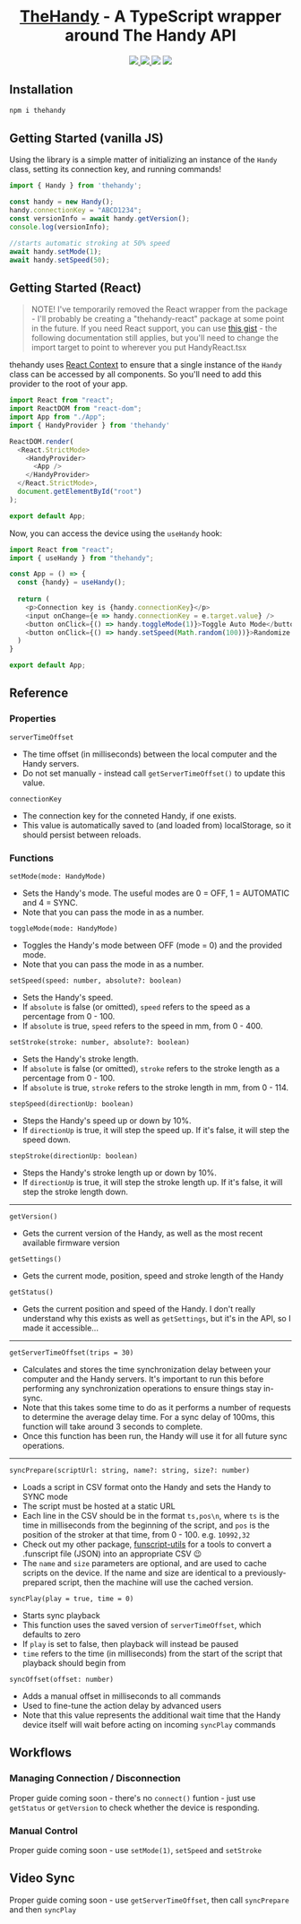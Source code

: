 <h1 align="center">
  <a href='https://github.com/defucilis/thehandy'>TheHandy</a> - A TypeScript wrapper around The Handy API
</h1>

<p align="center">
  <a href='https://www.npmjs.com/package/thehandy'>
      <img src="https://img.shields.io/npm/v/thehandy.svg" />
  </a>
  <a href='https://simple.wikipedia.org/wiki/MIT_License'>
      <img src="https://img.shields.io/badge/license-MIT-lightgrey" />
  </a>
  <img src="https://img.shields.io/bundlephobia/minzip/thehandy" />
  <img src="https://img.shields.io/npm/dw/thehandy" />
</p>

## Installation

```sh
npm i thehandy
```

## Getting Started (vanilla JS)

Using the library is a simple matter of initializing an instance of the `Handy` class, setting its connection key, and running commands!

```js
import { Handy } from 'thehandy';

const handy = new Handy();
handy.connectionKey = "ABCD1234";
const versionInfo = await handy.getVersion();
console.log(versionInfo);

//starts automatic stroking at 50% speed
await handy.setMode(1);
await handy.setSpeed(50);
```

## Getting Started (React)

> NOTE! I've temporarily removed the React wrapper from the package - I'll probably be creating a "thehandy-react" package at some point in the future. If you need React support, you can use [this gist](https://gist.github.com/defucilis/0166a1dfaca2724277d98a517cda4243) - the following documentation still applies, but you'll need to change the import target to point to wherever you put HandyReact.tsx

thehandy uses [React Context](https://reactjs.org/docs/context.html) to ensure that a single instance of the `Handy` class can be accessed by all components. So you'll need to add this provider to the root of your app.

```js
import React from "react";
import ReactDOM from "react-dom";
import App from "./App";
import { HandyProvider } from 'thehandy'

ReactDOM.render(
  <React.StrictMode>
    <HandyProvider>
      <App />
    </HandyProvider>
  </React.StrictMode>,
  document.getElementById("root")
);

export default App;
```

Now, you can access the device using the `useHandy` hook:

```js
import React from "react";
import { useHandy } from "thehandy";

const App = () => {
  const {handy} = useHandy();
  
  return (
    <p>Connection key is {handy.connectionKey}</p>
    <input onChange={e => handy.connectionKey = e.target.value} />
    <button onClick={() => handy.toggleMode(1)}>Toggle Auto Mode</button>
    <button onClick={() => handy.setSpeed(Math.random(100))}>Randomize Speed</button>
  )
}

export default App;
```

## Reference

### Properties

`serverTimeOffset`

  * The time offset (in milliseconds) between the local computer and the Handy servers. 
  * Do not set manually - instead call `getServerTimeOffset()` to update this value.

`connectionKey`

  * The connection key for the conneted Handy, if one exists. 
  * This value is automatically saved to (and loaded from) localStorage, so it should persist between reloads.

### Functions

`setMode(mode: HandyMode)`

  * Sets the Handy's mode. The useful modes are 0 = OFF, 1 = AUTOMATIC and 4 = SYNC. 
  * Note that you can pass the mode in as a number.

`toggleMode(mode: HandyMode)`

  * Toggles the Handy's mode between OFF (mode = 0) and the provided mode. 
  * Note that you can pass the mode in as a number.

`setSpeed(speed: number, absolute?: boolean)`

  * Sets the Handy's speed. 
  * If `absolute` is false (or omitted), `speed` refers to the speed as a percentage from 0 - 100. 
  * If `absolute` is true, `speed` refers to the speed in mm, from 0 - 400.

`setStroke(stroke: number, absolute?: boolean)`

  * Sets the Handy's stroke length. 
  * If `absolute` is false (or omitted), `stroke` refers to the stroke length as a percentage from 0 - 100. 
  * If `absolute` is true, `stroke` refers to the stroke length in mm, from 0 - 114.

`stepSpeed(directionUp: boolean)`

  * Steps the Handy's speed up or down by 10%. 
  * If `directionUp` is true, it will step the speed up. If it's false, it will step the speed down.

`stepStroke(directionUp: boolean)`

  * Steps the Handy's stroke length up or down by 10%. 
  * If `directionUp` is true, it will step the stroke length up. If it's false, it will step the stroke length down.

---

`getVersion()`

  * Gets the current version of the Handy, as well as the most recent available firmware version

`getSettings()`

  * Gets the current mode, position, speed and stroke length of the Handy
 
`getStatus()`

  * Gets the current position and speed of the Handy. I don't really understand why this exists as well as `getSettings`, but it's in the API, so I made it accessible...
 
 ---
 
`getServerTimeOffset(trips = 30)`

  * Calculates and stores the time synchronization delay between your computer and the Handy servers. It's important to run this before performing any synchronization operations to ensure things stay in-sync.
  * Note that this takes some time to do as it performs a number of requests to determine the average delay time. For a sync delay of 100ms, this function will take around 3 seconds to complete.
  * Once this function has been run, the Handy will use it for all future sync operations.
  
---

`syncPrepare(scriptUrl: string, name?: string, size?: number)`

  * Loads a script in CSV format onto the Handy and sets the Handy to SYNC mode
  * The script must be hosted at a static URL
  * Each line in the CSV should be in the format `ts,pos\n`, where `ts` is the time in milliseconds from the beginning of the script, and `pos` is the position of the stroker at that time, from 0 - 100. e.g. `10992,32`
  * Check out my other package, [funscript-utils](https://github.com/defucilis/funscript-utils) for a tools to convert a .funscript file (JSON) into an appropriate CSV 😉
  * The `name` and `size` parameters are optional, and are used to cache scripts on the device. If the name and size are identical to a previously-prepared script, then the machine will use the cached version.
  
`syncPlay(play = true, time = 0)`

  * Starts sync playback
  * This function uses the saved version of `serverTimeOffset`, which defaults to zero
  * If `play` is set to false, then playback will instead be paused
  * `time` refers to the time (in milliseconds) from the start of the script that playback should begin from
  
`syncOffset(offset: number)`

  * Adds a manual offset in milliseconds to all commands
  * Used to fine-tune the action delay by advanced users
  * Note that this value represents the additional wait time that the Handy device itself will wait before acting on incoming `syncPlay` commands

## Workflows

### Managing Connection / Disconnection

Proper guide coming soon - there's no `connect()` funtion - just use `getStatus` or `getVersion` to check whether the device is responding.

### Manual Control

Proper guide coming soon - use `setMode(1)`, `setSpeed` and `setStroke`

## Video Sync

Proper guide coming soon - use `getServerTimeOffset`, then call `syncPrepare` and then `syncPlay`
